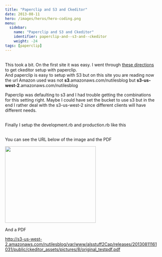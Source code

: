 ```yaml
---
title: "Paperclip and S3 and Ckeditor"
date: 2013-08-11
hero: /images/heros/hero-coding.png
menu:
  sidebar:
    name: "Paperclip and S3 and Ckeditor"
    identifier: paperclip-and--s3-and--ckeditor
    weight: -24
tags: [paperclip]
---
```


<p><br />
This took a bit. On the first site it was easy. I went through <a href="https://github.com/galetahub/ckeditor" target="_blank">these directions</a> to get ckeditor setup with paperclip.<br />
And paperclip is easy to setup with S3 but on this site you are reading now the url Amazon used was not <strong>s3</strong>.amazonaws.com/nutilesblog but <strong>s3-us-west-2</strong>.amazonaws.com/nutilesblog&nbsp;</p>

<p>Paperclip was defaulting to s3 and I had trouble getting the combinations for this setting right. Maybe I could have set the bucket to use s3 but in the end I rather deal with the s3-us-west-2 since different clients will have different needs.</p>

<p><br />
Finally I setup the development.rb and production.rb like this

<br>
<script src="https://gist.github.com/alnutile/6205464.js"></script>
<br>

<p>You can see the URL below of the image and the PDF</p>

<p><img alt="" src="http://s3-us-west-2.amazonaws.com/nutilesblog/var/www/alsstuff2Cap/releases/20130811161031/public/ckeditor_assets/pictures/7/content_website.jpg" style="height:252px; width:300px" /></p>

<p>And a PDF</p>

<p><a href="http://s3-us-west-2.amazonaws.com/nutilesblog/var/www/alsstuff2Cap/releases/20130811161031/public/ckeditor_assets/pictures/8/original_testpdf.pdf">http://s3-us-west-2.amazonaws.com/nutilesblog/var/www/alsstuff2Cap/releases/20130811161031/public/ckeditor_assets/pictures/8/original_testpdf.pdf</a></p>